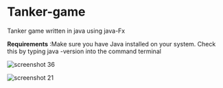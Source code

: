 # Tanker-game
Tanker game written in java using java-Fx


<b>Requirements</b>&nbsp;:Make sure you have Java installed on your system. Check this by typing java -version into the command terminal<br>
 
![screenshot 36](https://cloud.githubusercontent.com/assets/21128320/25834804/e8c9120e-3497-11e7-9f58-831baf8f72d2.png)


![screenshot 21](https://cloud.githubusercontent.com/assets/21128320/24107675/68ee2d56-0db1-11e7-84bd-2b260b491157.png)
